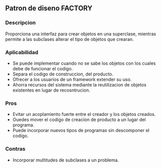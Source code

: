 ## Patron de diseno FACTORY

### Descripcion

Proporciona una interfaz para crear objetos en una superclase, mientras permite a las subclases alterar el tipo de objetos que crearan.

### Aplicabilidad
- Se puede implementar cuando no se sabe los objetos con los cuales debe de funcionar el codigo.
- Separa el codigo de construccion, del producto.
- Ofrecer a los usuarios de un framework extender su uso.
- Ahorra recursos del sistema mediante la reutilizacion de objetos existentes en lugar de recosntrucion.

### Pros
- Evitar un acoplamiento fuerte entre el creador y los objetos creados.
- Ouedes mover el codigo de creacion de producto a un lugar del programa.
- Puede incorporar nuevos tipos de programas sin descomponer el codigo.

### Contras
- Incorporar multitudes de subclases a un problema.
